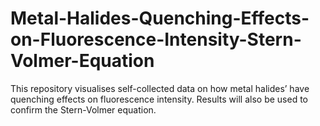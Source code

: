 # Metal-Halides-Quenching-Effects-on-Fluorescence-Intensity-Stern-Volmer-Equation
This repository visualises self-collected data on how metal halides’ have quenching effects on fluorescence intensity. Results will also be used to confirm the Stern-Volmer equation.
